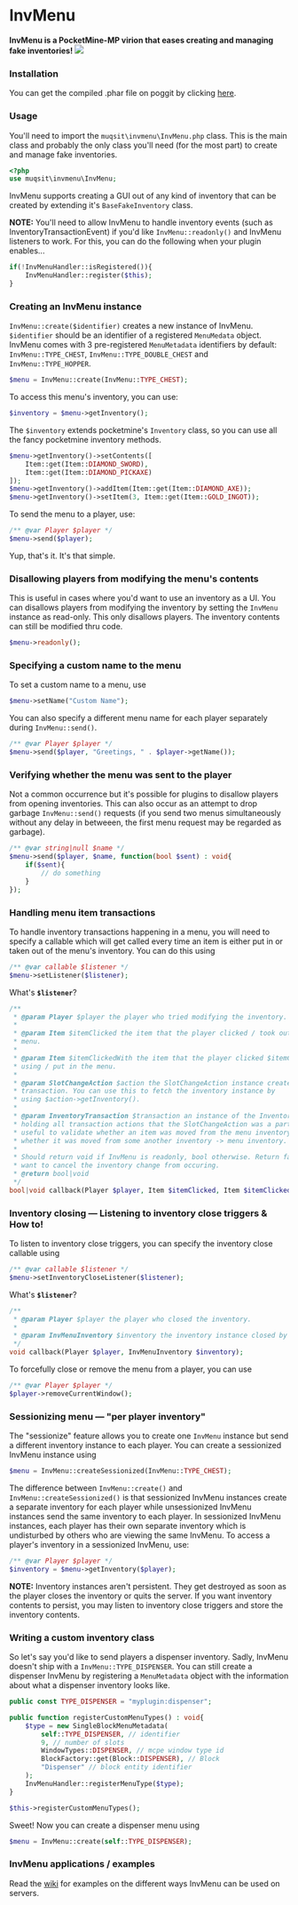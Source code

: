 # InvMenu
**InvMenu is a PocketMine-MP virion that eases creating and managing fake inventories!**
[![](https://poggit.pmmp.io/shield.state/InvMenu)](https://poggit.pmmp.io/p/InvMenu)

### Installation
You can get the compiled .phar file on poggit by clicking [here](https://poggit.pmmp.io/ci/Muqsit/InvMenu/~).

### Usage
You'll need to import the `muqsit\invmenu\InvMenu.php` class. This is the main class and probably the only class you'll need (for the most part) to create and manage fake inventories.
```php
<?php
use muqsit\invmenu\InvMenu;
```

InvMenu supports creating a GUI out of any kind of inventory that can be created by extending it's `BaseFakeInventory` class.

**NOTE:** You'll need to allow InvMenu to handle inventory events (such as InventoryTransactionEvent) if you'd like `InvMenu::readonly()` and InvMenu listeners to work. For this, you can do the following when your plugin enables...
```php
if(!InvMenuHandler::isRegistered()){
	InvMenuHandler::register($this);
}
```

### Creating an InvMenu instance
`InvMenu::create($identifier)` creates a new instance of InvMenu. `$identifier` should be an identifier of a registered `MenuMedata` object. InvMenu comes with 3 pre-registered `MenuMetadata` identifiers by default: `InvMenu::TYPE_CHEST`, `InvMenu::TYPE_DOUBLE_CHEST` and `InvMenu::TYPE_HOPPER`.

```php
$menu = InvMenu::create(InvMenu::TYPE_CHEST);
```

To access this menu's inventory, you can use:
```php
$inventory = $menu->getInventory();
```

The `$inventory` extends pocketmine's `Inventory` class, so you can use all the fancy pocketmine inventory methods.
```php
$menu->getInventory()->setContents([
	Item::get(Item::DIAMOND_SWORD),
	Item::get(Item::DIAMOND_PICKAXE)
]);
$menu->getInventory()->addItem(Item::get(Item::DIAMOND_AXE));
$menu->getInventory()->setItem(3, Item::get(Item::GOLD_INGOT));
```
To send the menu to a player, use:
```php
/** @var Player $player */
$menu->send($player);
```
Yup, that's it. It's that simple.

### Disallowing players from modifying the menu's contents
This is useful in cases where you'd want to use an inventory as a UI. You can disallows players from modifying the inventory by setting the `InvMenu` instance as read-only. This only disallows players. The inventory contents can still be modified thru code.
```php
$menu->readonly();
```

### Specifying a custom name to the menu
To set a custom name to a menu, use
```php
$menu->setName("Custom Name");
```
You can also specify a different menu name for each player separately during `InvMenu::send()`.
```php
/** @var Player $player */
$menu->send($player, "Greetings, " . $player->getName());
```

### Verifying whether the menu was sent to the player
Not a common occurrence but it's possible for plugins to disallow players from opening inventories.
This can also occur as an attempt to drop garbage `InvMenu::send()` requests (if you send two menus simultaneously without any delay in betweeen, the first menu request may be regarded as garbage).
```php
/** @var string|null $name */
$menu->send($player, $name, function(bool $sent) : void{
	if($sent){
		// do something
	}
});
```

### Handling menu item transactions
To handle inventory transactions happening in a menu, you will need to specify a callable which will get called every time an item is either put in or taken out of the menu's inventory. You can do this using
```php
/** @var callable $listener */
$menu->setListener($listener);
```
What's **`$listener`**?
```php
/**
 * @param Player $player the player who tried modifying the inventory.
 *
 * @param Item $itemClicked the item that the player clicked / took out of the
 * menu.
 *
 * @param Item $itemClickedWith the item that the player clicked $itemClicked
 * using / put in the menu.
 *
 * @param SlotChangeAction $action the SlotChangeAction instance created during the
 * transaction. You can use this to fetch the inventory instance by
 * using $action->getInventory().
 *
 * @param InventoryTransaction $transaction an instance of the InventoryTransaction
 * holding all transaction actions that the SlotChangeAction was a part of. This can be
 * useful to validate whether an item was moved from the menu inventory -> menu inventory or
 * whether it was moved from some another inventory -> menu inventory.
 *
 * Should return void if InvMenu is readonly, bool otherwise. Return false if you
 * want to cancel the inventory change from occuring.
 * @return bool|void
 */
bool|void callback(Player $player, Item $itemClicked, Item $itemClickedWith, SlotChangeAction $action, InventoryTransaction $transaction);
```

### Inventory closing — Listening to inventory close triggers & How to!
To listen to inventory close triggers, you can specify the inventory close callable using
```php
/** @var callable $listener */
$menu->setInventoryCloseListener($listener);
```
What's **`$listener`**?
```php
/**
 * @param Player $player the player who closed the inventory.
 *
 * @param InvMenuInventory $inventory the inventory instance closed by the player.
 */
void callback(Player $player, InvMenuInventory $inventory);
```
To forcefully close or remove the menu from a player, you can use
```php
/** @var Player $player */
$player->removeCurrentWindow();
```
### Sessionizing menu — "per player inventory"
The "sessionize" feature allows you to create one `InvMenu` instance but send a different inventory instance to each player. You can create a sessionized InvMenu instance using
```php
$menu = InvMenu::createSessionized(InvMenu::TYPE_CHEST);
```
The difference between `InvMenu::create()` and `InvMenu::createSessionized()` is that sessionized InvMenu instances create a separate inventory for each player while unsessionized InvMenu instances send the same inventory to each player. In sessionized InvMenu instances, each player has their own separate inventory which is undisturbed by others who are viewing the same InvMenu.
To access a player's inventory in a sessionized InvMenu, use:
```php
/** @var Player $player */
$inventory = $menu->getInventory($player);
```
**NOTE:** Inventory instances aren't persistent. They get destroyed as soon as the player closes the inventory or quits the server. If you want inventory contents to persist, you may listen to inventory close triggers and store the inventory contents.

### Writing a custom inventory class
So let's say you'd like to send players a dispenser inventory. Sadly, InvMenu doesn't ship with a `InvMenu::TYPE_DISPENSER`. You can still create a dispenser InvMenu by registering a `MenuMetadata` object with the information about what a dispenser inventory looks like.
```php
public const TYPE_DISPENSER = "myplugin:dispenser";

public function registerCustomMenuTypes() : void{
	$type = new SingleBlockMenuMetadata(
		self::TYPE_DISPENSER, // identifier
		9, // number of slots
		WindowTypes::DISPENSER, // mcpe window type id
		BlockFactory::get(Block::DISPENSER), // Block
		"Dispenser" // block entity identifier
	);
	InvMenuHandler::registerMenuType($type);
}

$this->registerCustomMenuTypes();
```
Sweet! Now you can create a dispenser menu using
```php
$menu = InvMenu::create(self::TYPE_DISPENSER);
```

### InvMenu applications / examples
Read the [wiki](https://github.com/Muqsit/InvMenu/wiki/Examples) for examples on the different ways InvMenu can be used on servers.


